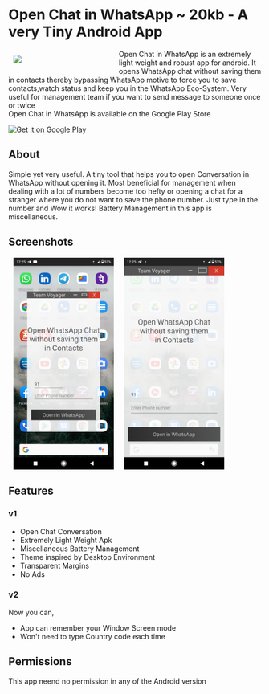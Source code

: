 # Open Chat in WhatsApp ~ 20kb - A very Tiny Android App 

<img src="https://play-lh.googleusercontent.com/c3e_HoC2gf9edKJm3ZIrw2l-3etJts6JcutjQPQjjMcmXLLClhuOjaYBpSukxd1hdws=s180-rw" align="left"
width="200" hspace="10" vspace="10">

Open Chat in WhatsApp is an extremely light weight and robust app for android. It opens WhatsApp chat without saving them in contacts thereby bypassing WhatsApp motive to force you to save contacts,watch status and keep you in the WhatsApp Eco-System. Very useful for management team if you want to send message to someone once or twice
<br>
Open Chat in WhatsApp is available on the Google Play Store

<p align="left">
<a href="https://play.google.com/store/apps/details?id=team.Voyager.openinwhatsapp">
    <img alt="Get it on Google Play"
        height="80"
        src="https://play.google.com/intl/en_us/badges/images/generic/en_badge_web_generic.png" />
</a>  
        </p>

## About

Simple yet very useful. A tiny tool that helps you to open Conversation in WhatsApp without opening it. Most beneficial for management when dealing with a lot of numbers become too hefty or opening a chat for a stranger where you do not want to save the phone number. Just type in the number and Wow it works!
Battery Management in this app is miscellaneous.

## Screenshots

<img src="/Screenshots/ss_1.jpeg" align="left"
width="200"
    hspace="10" vspace="1">
<img src="/Screenshots/ss_2.jpeg" align="center"
width="200"
    hspace="10" vspace="1">

## Features
### v1
- Open Chat Conversation
- Extremely Light Weight Apk
- Miscellaneous Battery Management
- Theme inspired by Desktop Environment
- Transparent Margins
- No Ads
### v2
Now you can,
- App can remember your Window Screen mode
- Won't need to type Country code each time

## Permissions
This app neend no permission in any of the Android version

